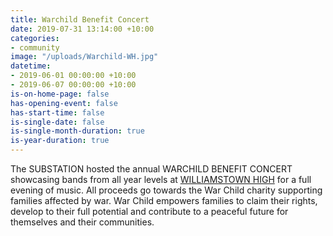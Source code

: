 ```yaml
---
title: Warchild Benefit Concert
date: 2019-07-31 13:14:00 +10:00
categories:
- community
image: "/uploads/Warchild-WH.jpg"
datetime:
- 2019-06-01 00:00:00 +10:00
- 2019-06-07 00:00:00 +10:00
is-on-home-page: false
has-opening-event: false
has-start-time: false
is-single-date: false
is-single-month-duration: true
is-year-duration: true
---
```


The SUBSTATION hosted the annual WARCHILD BENEFIT CONCERT showcasing bands from all year levels at [WILLIAMSTOWN HIGH](http://www.willihigh.vic.edu.au/) for a full evening of music. All proceeds go towards the War Child charity supporting families affected by war. War Child empowers families to claim their rights, develop to their full potential and contribute to a peaceful future for themselves and their communities.